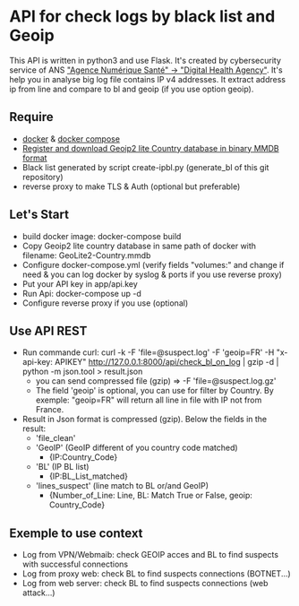 # API for check logs by black list and Geoip

This API is written in python3 and use Flask. It's created by cybersecurity service of ANS ["Agence Numérique Santé" -> "Digital Health Agency"](https://cyberveille-sante.gouv.fr/). It's help you in analyse big log file contains IP v4 addresses.  It extract address ip from line and compare to bl and geoip (if you use option geoip).

## Require
  - [docker](https://docs.docker.com/install/) & [docker compose](https://docs.docker.com/compose/)
  - [Register and download Geoip2 lite Country database in binary MMDB format](https://dev.maxmind.com/geoip/geoip2/geolite2/#Database)
  - Black list generated by script create-ipbl.py (generate_bl of this git repository)
  - reverse proxy to make TLS & Auth (optional but preferable)
  
## Let's Start
  - build docker image: docker-compose build
  - Copy Geoip2 lite country database in same path of docker with filename: GeoLite2-Country.mmdb
  - Configure docker-compose.yml (verify fields "volumes:" and change if need & you can log docker by syslog & ports if you use reverse proxy)
  - Put your API key in app/api.key
  - Run Api: docker-compose up -d
  - Configure reverse proxy if you use (optional)

## Use API REST
  - Run commande curl: curl -k  -F 'file=@suspect.log' -F 'geoip=FR' -H "x-api-key: APIKEY" http://127.0.0.1:8000/api/check_bl_on_log | gzip -d | python -m json.tool > result.json
    - you can send compressed file (gzip) => -F 'file=@suspect.log.gz'
    - The field 'geoip' is optional, you can use for filter by Country. By exemple: "geoip=FR" will return all line in file with IP not from France.
  - Result in Json format is compressed (gzip). Below the fields in the result:
    - 'file_clean'
    - 'GeoIP' (GeoIP different of you country code matched)
      - {IP:Country_Code}
    - 'BL' (IP BL list)
      - {IP:BL_List_matched}
    - 'lines_suspect' (line match to BL or/and GeoIP)
      - {Number_of_Line: Line, BL: Match True or False, geoip: Country_Code}
    
## Exemple to use context
  - Log from VPN/Webmaib: check GEOIP acces and BL to find suspects with successful connections
  - Log from proxy web: check BL to find suspects connections (BOTNET...)
  - Log from web server: check BL to find suspects connections (web attack...)


